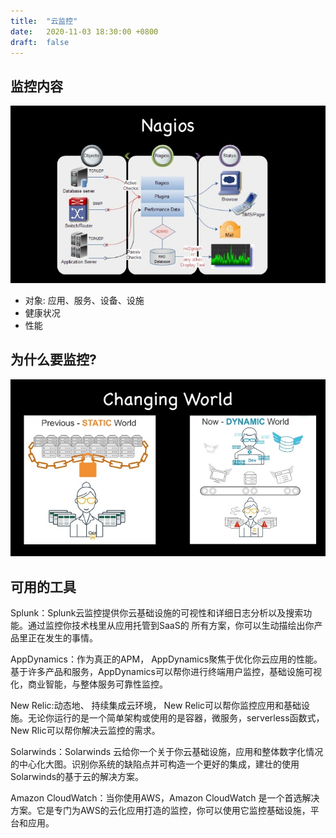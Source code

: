 ```yaml
---
title:  "云监控"
date:   2020-11-03 18:30:00 +0800
draft:  false
---
```


## 监控内容

![监控][monitor]

- 对象: 应用、服务、设备、设施
- 健康状况
- 性能

## 为什么要监控?

![持续交付][why]

## 可用的工具

Splunk：Splunk云监控提供你云基础设施的可视性和详细日志分析以及搜索功能。通过监控你技术栈里从应用托管到SaaS的 所有方案，你可以生动描绘出你产品里正在发生的事情。

AppDynamics：作为真正的APM， AppDynamics聚焦于优化你云应用的性能。基于许多产品和服务，AppDynamics可以帮你进行终端用户监控，基础设施可视化，商业智能，与整体服务可靠性监控。

New Relic:动态地、 持续集成云环境， New Relic可以帮你监控应用和基础设施。无论你运行的是一个简单架构或使用的是容器，微服务，serverless函数式，New Rlic可以帮你解决云监控的需求。

Solarwinds：Solarwinds 云给你一个关于你云基础设施，应用和整体数字化情况的中心化大图。识别你系统的缺陷点并可构造一个更好的集成，建壮的使用Solarwinds的基于云的解决方案。

Amazon CloudWatch：当你使用AWS，Amazon CloudWatch 是一个首选解决方案。它是专门为AWS的云化应用打造的监控，你可以使用它监控基础设施，平台和应用。


[why]: ./why.jpg
[monitor]: ./monitor.jpg
